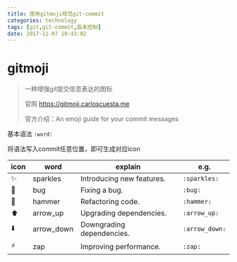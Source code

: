 ```yaml
---
title: 使用gitmoji规范git-commit
categories: technology
tags: [git,git-commit,版本控制]
date: 2017-11-07 10:43:02
---
```


# gitmoji

> 一种增强git提交信息表达的图标
>
> 官网 https://gitmoji.carloscuesta.me
>
> 官方介绍：An emoji guide for your commit messages

基本语法 `:word:`   

将语法写入commit任意位置，即可生成对应icon

| icon | word       | explain                   | e.g.           |
| ---- | ---------- | ------------------------- | -------------- |
| ✨    | sparkles   | Introducing new features. | `:sparkles:`   |
| 🐛   | bug        | Fixing a bug.             | `:bug:`        |
| 🔨   | hammer     | Refactoring code.         | `:hammer:`     |
| ⬆️   | arrow_up   | Upgrading dependencies.   | `:arrow_up:`   |
| ⬇️   | arrow_down | Downgrading dependencies. | `:arrow_down:` |
| ⚡️   | zap        | Improving performance.    | `:zap:`        |